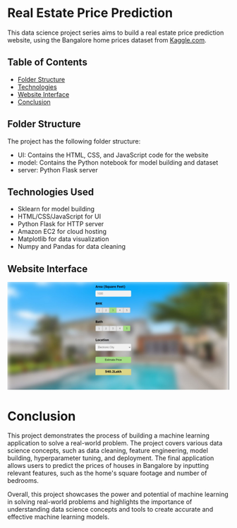 # Real Estate Price Prediction
This data science project series aims to build a real estate price prediction website, using the Bangalore home prices dataset from [Kaggle.com](https://www.kaggle.com/datasets/amitabhajoy/bengaluru-house-price-data).
## Table of Contents
* [Folder Structure](#Folder-Structure)
* [Technologies](#Technologies-Used)
* [Website Interface](#Website-Interface)
* [Conclusion](#Conclusion)

## Folder Structure
The project has the following folder structure:

* UI: Contains the HTML, CSS, and JavaScript code for the website
* model: Contains the Python notebook for model building and dataset
* server: Python Flask server

## Technologies Used
* Sklearn for model building
* HTML/CSS/JavaScript for UI
* Python Flask for HTTP server
* Amazon EC2 for cloud hosting
* Matplotlib for data visualization
* Numpy and Pandas for data cleaning

## Website Interface
![Website](readmephotos\UI.JPG)

# Conclusion
This project demonstrates the process of building a machine learning application to solve a real-world problem. The project covers various data science concepts, such as data cleaning, feature engineering, model building, hyperparameter tuning, and deployment. The final application allows users to predict the prices of houses in Bangalore by inputting relevant features, such as the home's square footage and number of bedrooms.

Overall, this project showcases the power and potential of machine learning in solving real-world problems and highlights the importance of understanding data science concepts and tools to create accurate and effective machine learning models.

